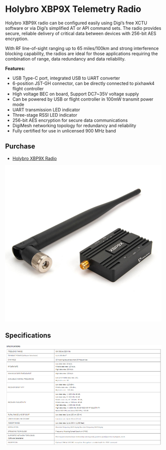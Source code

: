 # Holybro XBP9X Telemetry Radio

Holybro XBP9X radio can be configured easily using Digi’s free XCTU software or via Digi’s simplified AT or API command sets.
The radio provides secure, reliable delivery of critical data between devices with 256-bit AES encryption.

With RF line-of-sight ranging up to 65 miles/100km and strong interference blocking capability, the radios are ideal for those applications requiring the combination of range, data redundancy and data reliability.

**Features:**
- USB Type-C port, integrated USB to UART converter
- 6-position JST-GH connector, can be directly connected to pixhawk4 flight controller
- High voltage BEC on board, Support DC7~35V voltage supply
- Can be powered by USB or flight controller in 100mW transmit power mode
- UART transmission LED indicator
- Three-stage RSSI LED indicator  
- 256-bit AES encryption for secure data communications
- DigiMesh networking topology for redundancy and reliability
- Fully certified for use in unlicensed 900 MHz band

## Purchase
* [Holybro XBP9X Radio](https://shop.holybro.com/xbp9x-radio_p1268.html)

![Holybro XBP9X Radio](../../assets/hardware/telemetry/holybro-xbp9x.jpg)

## Specifications

![Holybro XBP9X Radio](../../assets/hardware/telemetry/holybro-xbp9x-spec.png)
